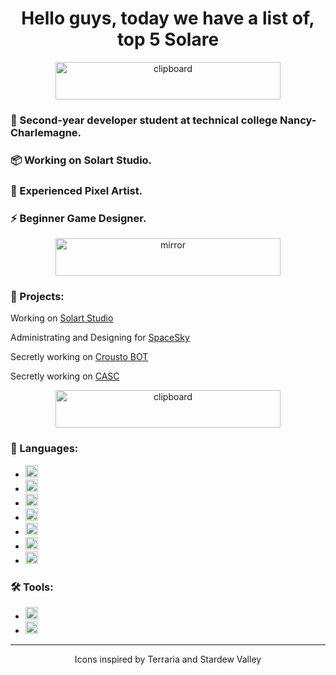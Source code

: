 <h1 align="center">Hello guys, today we have a list of, top 5 Solare</h1>

<div align="center">
  <img src="https://imgur.com/lCLpGW9.png" alt="clipboard" width="360" height="60" />
  <h3 align="left">💬 Second-year developer student at technical college Nancy-Charlemagne.</h3>
  <h3 align="left">📦 Working on Solart Studio.</h3>
  <h3 align="left">🎨 Experienced Pixel Artist.</h3>
  <h3 align="left">⚡ Beginner Game Designer.</h3>
</div>

<div align="center">
  <img src="https://imgur.com/ZuFWOhV.png" alt="mirror" width="360" height="60" />
</div>

<h3 align="left">🍱 Projects:</h3>
<div align="left">
  <p>Working on <a href="https://github.com/Solart-Studio">Solart Studio</a></p>
  <p>Administrating and Designing for <a href="https://spacesky.fr">SpaceSky</a></p>
  <p>Secretly working on <a href="https://github.com/SolareFlame/CroustoV2">Crousto BOT</a></p>
  <p>Secretly working on <a href="https://github.com/SolareFlame/CASC">CASC</a></p>
</div>

<div align="center">
  <img src="https://imgur.com/nZ4r1cE.png" alt="clipboard" width="360" height="60" />
</div>

<h3 align="left">🔖 Languages:</h3>
<ul>
  <li>
    <img src="https://img.shields.io/badge/Java-007396?style=flat&logo=java&logoColor=white" alt="Java" height="20" />
  </li>
  <li>
    <img src="https://img.shields.io/badge/JavaScript-F7DF1E?style=flat&logo=javascript&logoColor=black" alt="JavaScript" height="20" />
  </li>
  <li>
    <img src="https://img.shields.io/badge/C-A8B9CC?style=flat&logo=c&logoColor=white" alt="C" height="20" />
  </li>
  <li>
    <img src="https://img.shields.io/badge/Oracle-F80000?style=flat&logo=oracle&logoColor=white" alt="Oracle" height="20" />
  </li>
  <li>
    <img src="https://img.shields.io/badge/Python-3776AB?style=flat&logo=python&logoColor=white" alt="Python" height="20" />
  </li>
  <li>
    <img src="https://img.shields.io/badge/HTML-E34F26?style=flat&logo=html5&logoColor=white" alt="HTML" height="20" />
  </li>
  <li>
    <img src="https://img.shields.io/badge/CSS-1572B6?style=flat&logo=css3&logoColor=white" alt="CSS" height="20" />
  </li>
</ul>

<h3 align="left">🛠️ Tools:</h3>
<ul>
  <li>
    <img src="https://img.shields.io/badge/Aseprite-7D3F1C?style=flat&logo=aseprite&logoColor=white" alt="Aseprite" height="20" />
  </li>
  <li>
    <img src="https://img.shields.io/badge/Figma-F24E1E?style=flat&logo=figma&logoColor=white" alt="Figma" height="20" />
  </li>
</ul>


 <hr/>
<footer align="center">
  <p>Icons inspired by Terraria and Stardew Valley</p>
</footer>


